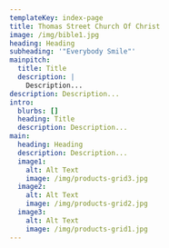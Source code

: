 ```yaml
---
templateKey: index-page
title: Thomas Street Church Of Christ
image: /img/bible1.jpg
heading: Heading
subheading: '"Everybody Smile"'
mainpitch:
  title: Title
  description: |
    Description...
description: Description...
intro:
  blurbs: []
  heading: Title
  description: Description...
main:
  heading: Heading
  description: Description...
  image1:
    alt: Alt Text
    image: /img/products-grid3.jpg
  image2:
    alt: Alt Text
    image: /img/products-grid2.jpg
  image3:
    alt: Alt Text
    image: /img/products-grid1.jpg
---
```


